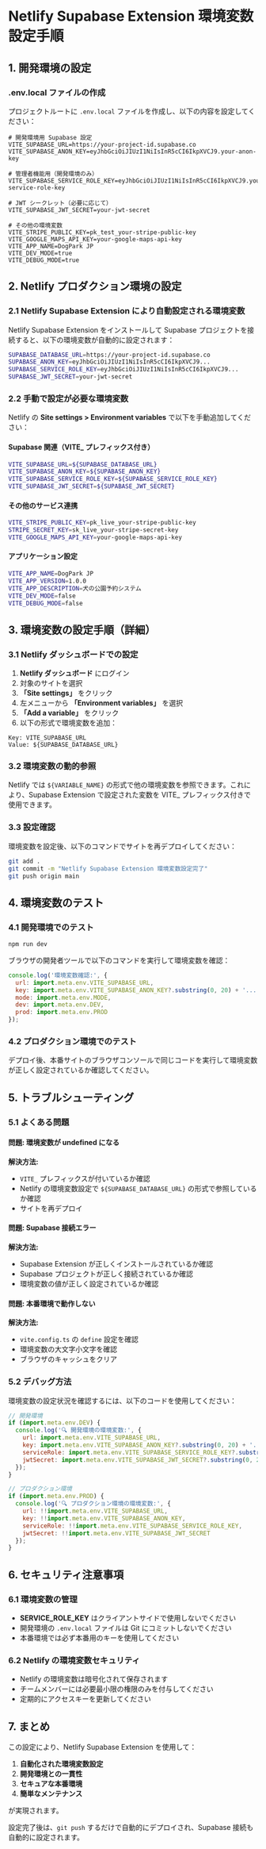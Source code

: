 # Netlify Supabase Extension 環境変数設定手順

## 1. 開発環境の設定

### .env.local ファイルの作成
プロジェクトルートに `.env.local` ファイルを作成し、以下の内容を設定してください：

```env
# 開発環境用 Supabase 設定
VITE_SUPABASE_URL=https://your-project-id.supabase.co
VITE_SUPABASE_ANON_KEY=eyJhbGciOiJIUzI1NiIsInR5cCI6IkpXVCJ9.your-anon-key

# 管理者機能用（開発環境のみ）
VITE_SUPABASE_SERVICE_ROLE_KEY=eyJhbGciOiJIUzI1NiIsInR5cCI6IkpXVCJ9.your-service-role-key

# JWT シークレット（必要に応じて）
VITE_SUPABASE_JWT_SECRET=your-jwt-secret

# その他の環境変数
VITE_STRIPE_PUBLIC_KEY=pk_test_your-stripe-public-key
VITE_GOOGLE_MAPS_API_KEY=your-google-maps-api-key
VITE_APP_NAME=DogPark JP
VITE_DEV_MODE=true
VITE_DEBUG_MODE=true
```

## 2. Netlify プロダクション環境の設定

### 2.1 Netlify Supabase Extension により自動設定される環境変数

Netlify Supabase Extension をインストールして Supabase プロジェクトを接続すると、以下の環境変数が自動的に設定されます：

```bash
SUPABASE_DATABASE_URL=https://your-project-id.supabase.co
SUPABASE_ANON_KEY=eyJhbGciOiJIUzI1NiIsInR5cCI6IkpXVCJ9...
SUPABASE_SERVICE_ROLE_KEY=eyJhbGciOiJIUzI1NiIsInR5cCI6IkpXVCJ9...
SUPABASE_JWT_SECRET=your-jwt-secret
```

### 2.2 手動で設定が必要な環境変数

Netlify の **Site settings > Environment variables** で以下を手動追加してください：

#### Supabase 関連（VITE_ プレフィックス付き）
```bash
VITE_SUPABASE_URL=${SUPABASE_DATABASE_URL}
VITE_SUPABASE_ANON_KEY=${SUPABASE_ANON_KEY}
VITE_SUPABASE_SERVICE_ROLE_KEY=${SUPABASE_SERVICE_ROLE_KEY}
VITE_SUPABASE_JWT_SECRET=${SUPABASE_JWT_SECRET}
```

#### その他のサービス連携
```bash
VITE_STRIPE_PUBLIC_KEY=pk_live_your-stripe-public-key
STRIPE_SECRET_KEY=sk_live_your-stripe-secret-key
VITE_GOOGLE_MAPS_API_KEY=your-google-maps-api-key
```

#### アプリケーション設定
```bash
VITE_APP_NAME=DogPark JP
VITE_APP_VERSION=1.0.0
VITE_APP_DESCRIPTION=犬の公園予約システム
VITE_DEV_MODE=false
VITE_DEBUG_MODE=false
```

## 3. 環境変数の設定手順（詳細）

### 3.1 Netlify ダッシュボードでの設定

1. **Netlify ダッシュボード** にログイン
2. 対象のサイトを選択
3. **「Site settings」** をクリック
4. 左メニューから **「Environment variables」** を選択
5. **「Add a variable」** をクリック
6. 以下の形式で環境変数を追加：

```
Key: VITE_SUPABASE_URL
Value: ${SUPABASE_DATABASE_URL}
```

### 3.2 環境変数の動的参照

Netlify では `${VARIABLE_NAME}` の形式で他の環境変数を参照できます。これにより、Supabase Extension で設定された変数を VITE_ プレフィックス付きで使用できます。

### 3.3 設定確認

環境変数を設定後、以下のコマンドでサイトを再デプロイしてください：

```bash
git add .
git commit -m "Netlify Supabase Extension 環境変数設定完了"
git push origin main
```

## 4. 環境変数のテスト

### 4.1 開発環境でのテスト

```bash
npm run dev
```

ブラウザの開発者ツールで以下のコマンドを実行して環境変数を確認：

```javascript
console.log('環境変数確認:', {
  url: import.meta.env.VITE_SUPABASE_URL,
  key: import.meta.env.VITE_SUPABASE_ANON_KEY?.substring(0, 20) + '...',
  mode: import.meta.env.MODE,
  dev: import.meta.env.DEV,
  prod: import.meta.env.PROD
});
```

### 4.2 プロダクション環境でのテスト

デプロイ後、本番サイトのブラウザコンソールで同じコードを実行して環境変数が正しく設定されているか確認してください。

## 5. トラブルシューティング

### 5.1 よくある問題

#### 問題: 環境変数が undefined になる
**解決方法:**
- `VITE_` プレフィックスが付いているか確認
- Netlify の環境変数設定で `${SUPABASE_DATABASE_URL}` の形式で参照しているか確認
- サイトを再デプロイ

#### 問題: Supabase 接続エラー
**解決方法:**
- Supabase Extension が正しくインストールされているか確認
- Supabase プロジェクトが正しく接続されているか確認
- 環境変数の値が正しく設定されているか確認

#### 問題: 本番環境で動作しない
**解決方法:**
- `vite.config.ts` の `define` 設定を確認
- 環境変数の大文字小文字を確認
- ブラウザのキャッシュをクリア

### 5.2 デバッグ方法

環境変数の設定状況を確認するには、以下のコードを使用してください：

```javascript
// 開発環境
if (import.meta.env.DEV) {
  console.log('🔍 開発環境の環境変数:', {
    url: import.meta.env.VITE_SUPABASE_URL,
    key: import.meta.env.VITE_SUPABASE_ANON_KEY?.substring(0, 20) + '...',
    serviceRole: import.meta.env.VITE_SUPABASE_SERVICE_ROLE_KEY?.substring(0, 20) + '...',
    jwtSecret: import.meta.env.VITE_SUPABASE_JWT_SECRET?.substring(0, 20) + '...'
  });
}

// プロダクション環境
if (import.meta.env.PROD) {
  console.log('🔍 プロダクション環境の環境変数:', {
    url: !!import.meta.env.VITE_SUPABASE_URL,
    key: !!import.meta.env.VITE_SUPABASE_ANON_KEY,
    serviceRole: !!import.meta.env.VITE_SUPABASE_SERVICE_ROLE_KEY,
    jwtSecret: !!import.meta.env.VITE_SUPABASE_JWT_SECRET
  });
}
```

## 6. セキュリティ注意事項

### 6.1 環境変数の管理

- **SERVICE_ROLE_KEY** はクライアントサイドで使用しないでください
- 開発環境の `.env.local` ファイルは Git にコミットしないでください
- 本番環境では必ず本番用のキーを使用してください

### 6.2 Netlify の環境変数セキュリティ

- Netlify の環境変数は暗号化されて保存されます
- チームメンバーには必要最小限の権限のみを付与してください
- 定期的にアクセスキーを更新してください

## 7. まとめ

この設定により、Netlify Supabase Extension を使用して：

1. **自動化された環境変数設定**
2. **開発環境との一貫性**
3. **セキュアな本番環境**
4. **簡単なメンテナンス**

が実現されます。

設定完了後は、`git push` するだけで自動的にデプロイされ、Supabase 接続も自動的に設定されます。 